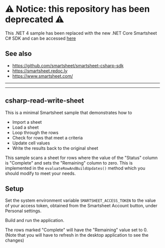 # ⚠️ Notice: this repository has been deprecated ⚠️

This .NET 4 sample has been replaced with the new .NET Core Smartsheet C# SDK and can be accessed [here](https://github.com/smartsheet/smartsheet-csharp-sdk/tree/mainline/sdk-csharp-sample-net80)

## See also
- https://github.com/smartsheet/smartsheet-csharp-sdk
- https://smartsheet.redoc.ly
- https://www.smartsheet.com/



---
---

## csharp-read-write-sheet

This is a minimal Smartsheet sample that demonstrates how to
* Import a sheet
* Load a sheet
* Loop through the rows
* Check for rows that meet a criteria
* Update cell values
* Write the results back to the original sheet


This sample scans a sheet for rows where the value of the "Status" column is "Complete" and sets the "Remaining" column to zero.
This is implemented in the `evaluateRowAndBuildUpdates()` method which you should modify to meet your needs.


## Setup
Set the system environment variable `SMARTSHEET_ACCESS_TOKEN` to the value of your access token, obtained from the Smartsheet Account button, under Personal settings.

Build and run the application.

The rows marked "Complete" will have the "Remaining" value set to 0. (Note that you will have to refresh in the desktop application to see the changes)

